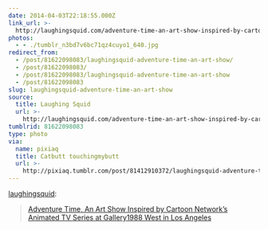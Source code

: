 ```yaml
---
date: 2014-04-03T22:18:55.000Z
link_url: >-
  http://laughingsquid.com/adventure-time-an-art-show-inspired-by-cartoon-networks-animated-tv-series-at-gallery1988-west-in-los-angeles/
photos:
  - - ./tumblr_n3bd7v6bc71qz4cuyo1_640.jpg
redirect_from:
  - /post/81622098083/laughingsquid-adventure-time-an-art-show/
  - /post/81622098083/
  - /post/81622098083/laughingsquid-adventure-time-an-art-show
  - /post/81622098083
slug: laughingsquid-adventure-time-an-art-show
source:
  title: Laughing Squid
  url: >-
    http://laughingsquid.com/adventure-time-an-art-show-inspired-by-cartoon-networks-animated-tv-series-at-gallery1988-west-in-los-angeles/
tumblrid: 81622098083
type: photo
via:
  name: pixiaq
  title: Catbutt touchingmybutt
  url: >-
    http://pixiaq.tumblr.com/post/81412910372/laughingsquid-adventure-time-an-art-show
---
```

<p><a href="http://links.laughingsquid.com/post/81321624284/adventure-time-an-art-show-inspired-by-cartoon" class="tumblr_blog">laughingsquid</a>:</p>

<blockquote><p><a href="http://laughingsquid.com/adventure-time-an-art-show-inspired-by-cartoon-networks-animated-tv-series-at-gallery1988-west-in-los-angeles/">Adventure Time, An Art Show Inspired by Cartoon Network’s Animated TV Series at Gallery1988 West in Los Angeles</a></p></blockquote>
